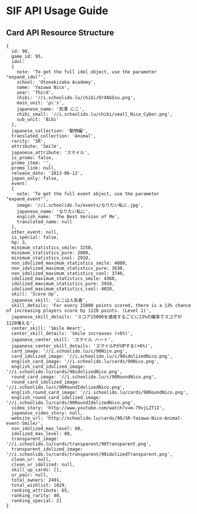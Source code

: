 # SIF API Usage Guide

## Card API Resource Structure

    { 
      id: 90,
      game_id: 95,
      idol:
      { 
        note: 'To get the full idol object, use the parameter "expand_idol"',
        school: 'Otonokizaka Academy',
        name: 'Yazawa Nico',
        year: 'Third',
        chibi: '//i.schoolido.lu/chibi/OrXAbSsu.png',
        main_unit: 'μ\'s',
        japanese_name: '矢澤 にこ',
        chibi_small: '//i.schoolido.lu/chibi/small_Nico_Cyber.png',
        sub_unit: 'Bibi' 
      },
      japanese_collection: '動物編',
      translated_collection: 'Animal',
      rarity: 'SR',
      attribute: 'Smile',
      japanese_attribute: 'スマイル',
      is_promo: false,
      promo_item: '',
      promo_link: null,
      release_date: '2013-06-12',
      japan_only: false,
      event:
      { 
        note: 'To get the full event object, use the parameter "expand_event"',
        image: '//i.schoolido.lu/events/なりたい私に.jpg',
        japanese_name: 'なりたい私に',
        english_name: 'The Best Version of Me',
        translated_name: null 
      },
      other_event: null,
      is_special: false,
      hp: 3,
      minimum_statistics_smile: 3250,
      minimum_statistics_pure: 2800,
      minimum_statistics_cool: 2910,
      non_idolized_maximum_statistics_smile: 4080,
      non_idolized_maximum_statistics_pure: 3630,
      non_idolized_maximum_statistics_cool: 3740,
      idolized_maximum_statistics_smile: 4360,
      idolized_maximum_statistics_pure: 3910,
      idolized_maximum_statistics_cool: 4020,
      skill: 'Score Up',
      japanese_skill: 'にこは人気者',
      skill_details: 'For every 15000 points scored, there is a 13% chance of increasing players score by 1120 points. (Level 1)',
      japanese_skill_details: 'スコア15000を達成するごとに13%の確率でスコアが1120増える',
      center_skill: 'Smile Heart',
      center_skill_details: 'Smile increases (+6%)',
      japanese_center_skill: 'スマイル ハート',
      japanese_center_skill_details: 'スマイルPがUPする(+6%)',
      card_image: '//i.schoolido.lu/c/90Nico.png',
      card_idolized_image: '//i.schoolido.lu/c/90idolizedNico.png',
      english_card_image: '//i.schoolido.lu/cards/90Nico.png',
      english_card_idolized_image: '//i.schoolido.lu/cards/90idolizedNico.png',
      round_card_image: '//i.schoolido.lu/c/90RoundNico.png',
      round_card_idolized_image: '//i.schoolido.lu/c/90RoundIdolizedNico.png',
      english_round_card_image: '//i.schoolido.lu/cards/90RoundNico.png',
      english_round_card_idolized_image: '//i.schoolido.lu/cards/90RoundIdolizedNico.png',
      video_story: 'http://www.youtube.com/watch?v=m-79vjLZTiI',
      japanese_video_story: null,
      website_url: 'http://schoolido.lu/cards/90/SR-Yazawa-Nico-Animal-event-Smile/',
      non_idolized_max_level: 60,
      idolized_max_level: 80,
      transparent_image: '//i.schoolido.lu/cards/transparent/90Transparent.png',
      transparent_idolized_image: '//i.schoolido.lu/cards/transparent/90idolizedTransparent.png',
      clean_ur: null,
      clean_ur_idolized: null,
      skill_up_cards: [],
      ur_pair: null,
      total_owners: 2491,
      total_wishlist: 1029,
      ranking_attribute: 65,
      ranking_rarity: 40,
      ranking_special: 21 
    }
